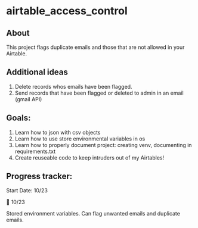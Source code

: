 # airtable_access_control

## About 

This project flags duplicate emails and those that are not allowed in your Airtable.

## Additional ideas

1. Delete records whos emails have been flagged.
2. Send records that have been flagged or deleted to admin in an email (gmail API)

## Goals:

1. Learn how to json with csv objects
2. Learn how to use store environmental variables in os
3. Learn how to properly document project: creating venv, documenting in requirements.txt
4. Create reuseable code to keep intruders out of my Airtables!

## Progress tracker:
Start Date: 10/23

🐢 10/23

Stored environment variables. Can flag unwanted emails and duplicate emails.
